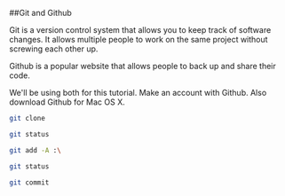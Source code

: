 ##Git and Github

Git is a version control system that allows you to keep track of software changes.  It allows multiple people to work on the same project without screwing each other up.

Github is a popular website that allows people to back up and share their code.

We'll be using both for this tutorial.  Make an account with Github.  Also download Github for Mac OS X.

```bash
git clone 
```

```bash
git status
```

```bash
git add -A :\
```

```bash
git status
```

```bash
git commit
```

